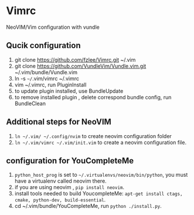 Vimrc
=====

NeoVIM/Vim configuration with vundle

## Qucik configuration 
1. git clone https://github.com/fzlee/Vimrc.git ~/.vim
2. git clone https://github.com/VundleVim/Vundle.vim.git ~/.vim/bundle/Vundle.vim
3. ln -s `~/`.vim/vimrc ~/.vimrc
4. vim ~/.vimrc, run PluginInstall
5. to update plugin installed, use BundleUpdate
6. to remove installed plugin , delete correspond bundle config, run BundleClean

## Additional steps for NeoVIM
1. `ln ~/.vim/ ~/.config/nvim` to create neovim configuration folder 
2. `ln ~/.vim/vimrc ~/.vim/init.vim` to create a neovim configuration file.

## configuration for YouCompleteMe
1. `python_host_prog` is set to `~/.virtualenvs/neovim/bin/python`, you must have a virtualenv called neovim there.
2. if you are using neovim , `pip install neovim`.
3. install tools needed to build YoucompleteMe: `apt-get install ctags, cmake, python-dev, build-essential`.
4. cd ~/.vim/bundle/YouCompleteMe, run `python ./install.py`.
